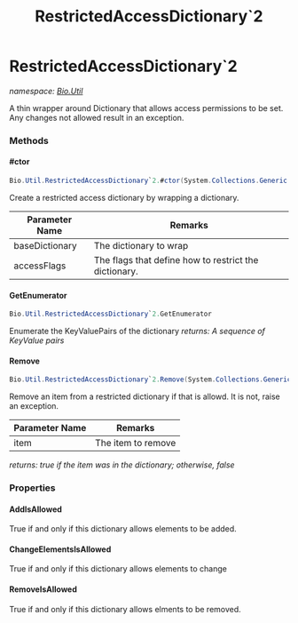 ﻿---
title: RestrictedAccessDictionary`2
---

# RestrictedAccessDictionary`2
_namespace: [Bio.Util](N-Bio.Util.html)_

A thin wrapper around Dictionary that allows access permissions to be set. Any changes not allowed result in an exception.

### Methods

#### #ctor
```csharp
Bio.Util.RestrictedAccessDictionary`2.#ctor(System.Collections.Generic.IDictionary{`0,`1},Bio.Util.AccessFlags)
```
Create a restricted access dictionary by wrapping a dictionary.

|Parameter Name|Remarks|
|--------------|-------|
|baseDictionary|The dictionary to wrap|
|accessFlags|The flags that define how to restrict the dictionary.|


#### GetEnumerator
```csharp
Bio.Util.RestrictedAccessDictionary`2.GetEnumerator
```
Enumerate the KeyValuePairs of the dictionary
_returns: A sequence of KeyValue pairs_

#### Remove
```csharp
Bio.Util.RestrictedAccessDictionary`2.Remove(System.Collections.Generic.KeyValuePair{`0,`1})
```
Remove an item from a restricted dictionary if that is allowd. It is not, raise an exception.

|Parameter Name|Remarks|
|--------------|-------|
|item|The item to remove|

_returns: true if the item was in the dictionary; otherwise, false_



### Properties

#### AddIsAllowed
True if and only if this dictionary allows elements to be added.
#### ChangeElementsIsAllowed
True if and only if this dictionary allows elements to change
#### RemoveIsAllowed
True if and only if this dictionary allows elments to be removed.

